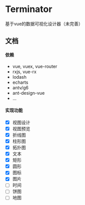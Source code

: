 # Terminator
基于vue的数据可视化设计器（未完善）

## 文档

#### 依赖
* vue, vuex, vue-router
* rxjs, vue-rx
* lodash
* echarts
* antv/g6
* ant-design-vue
* ...

#### 实现功能
- [x] 视图设计
- [x] 视图预览
- [x] 折线图
- [x] 柱形图
- [x] 拓扑图
- [x] 文本
- [x] 矩形
- [x] 圆形
- [x] 图标
- [x] 图片
- [ ] 时间
- [ ] 饼图
- [ ] 地图
